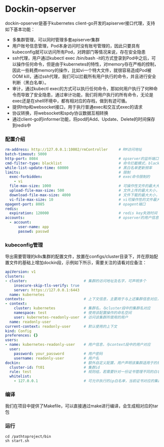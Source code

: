 # Dockin-opserver
dockin-opserver是基于kubernetes client-go开发的apiserver接口代理，支持如下基本功能：
- 多集群管理，可以同时管理多套apiserver集群
- 用户账号信息管理，Pod本身访问时没有账号管理的，因此只要具有kubeconfig就可以访问所有Pod，对跨部门等情况来说，存在安全隐患
- ssh代理，用户通过kubectl exec /bin/bash -it的方式登录到Pod中之后，可以操作任何命令，但是由于kubernetes的特性，对memory存在严格的控制，因此一些耗费memory的操作，比如vi一个特大文件，就很容易造成Pod被OOM kill，通过ssh代理，我们可以拦截所有用户执行的命令，并且进行安全判断（黑白名单）。
- 审计，通过kubectl exec的方式可以执行任何命令，那如何用户执行了何种命令而导致了安全隐患，通过审计功能，我们将用户执行的所有命令，无论是exec还是在shell环境中，都有相对应的存档，做到有迹可循。
- 提供http和websocket接口，用于执行普通exec和交互式exec的请求
- 协议转换，将websocket和spdy协议数据互相转换
- 通过client-go的informer功能，将pod的Add、Update、Delete的时间保存到redis中

### 配置介绍
```yaml
rm-address: http://127.0.0.1:10002/rmController     # RM访问地址
batch-timeout: 5000
http-port: 8084                                     # opserver的监听端口
cmd-filter-type: blacklist                          # 命令拦截模式，blacklist(黑名单)、whitelist(白名单)
while-list-update-time: 60000                       # 黑白名单更新频率
limits:                                             # 限制
  exec-forbidden:                                   # exec命令限制的
    - vi                                            
  file-max-size: 1000                               # 可操作性文件的最大大小，单位M
  upload-file-max-size: 500                         # 文件上传的最大大小，单位M
  download-file-max-size: 4000                      # 文件下载的最大大小，单位M
  vi-file-max-size: 10                              # vi可操作性的文件最大大小
opagent-port: 8085                                  # opagent端口
redis:
  expiration: 120000                                # redis key失效时间
accounts:                                           # opserver的用户信息，当前在配置文件中配置
  - account:
      user-name: app
      passwd: passwd
```

### kubeconfig管理
导出需要管理的k8s集群的配置文件，放置在configs/cluster目录下，并在原始配置文件的基础上增加dockin段，示例如下所示，需要关注的请看对应备注：
```yaml
apiVersion: v1
clusters:
- cluster:                          # 集群的访问地址及名字，可声明多个
    insecure-skip-tls-verify: true
    server: https://127.0.0.1:6443
  name: kubernetes
contexts:                           # 上下文信息，主要用于与上述集群信息对应，设置部分配置
- context:                          
    cluster: kubernetes             # 集群名，与cluster段中的集群名对应
    namespace: test                 # 使用该配置操作的命名空间
    user: kubernetes-readonly-user  # 访问该集群所使用的用户
  name: readonly-user
current-context: readonly-user      # 默认使用的上下文
kind: Config
preferences: {}
users:
- name: kubernetes-readonly-user    # 用户信息，与context段中的用户对应
  user:
    password: your_password         # 用户密码
    username: readonly-user         # 用户名
dockin:                             # 额外自定义配置，用户声明该集群适用于的规则及对应的集群id，并声明默认的白名单
  cluster-id: ft01                  # 集群id
  rule: test                        # 规则组，若需要针对一份证书管理不同的白名单，则可以通过rule扩展
  whitelist:                        
    - 127.0.0.1                     # 可允许执行的ip白名单，当前证书对应的集群，只允许这些ip访问
```

### 编译
我们在项目中提供了Makefile，可以直接通过make进行编译，会生成相对应的tar包

### 运行
```
cd /pathtoproject/bin
sh start.sh
```
